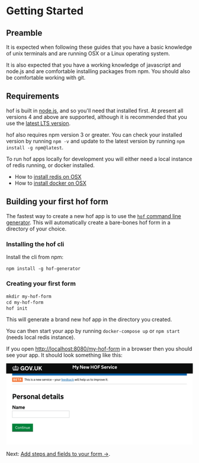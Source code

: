 # Getting Started

## Preamble

It is expected when following these guides that you have a basic knowledge of unix terminals and are running OSX or a Linux operating system.

It is also expected that you have a working knowledge of javascript and node.js and are comfortable installing packages from npm. You should also be comfortable working with git.

## Requirements

hof is built in [node.js](https://nodejs.org/en/), and so you'll need that installed first. At present all versions 4 and above are supported, although it is recommended that you use the [latest LTS version](https://github.com/nodejs/LTS#lts-schedule).

hof also requires npm version 3 or greater. You can check your installed version by running `npm -v` and update to the latest version by running `npm install -g npm@latest`.

To run hof apps locally for development you will either need a local instance of redis running, or docker installed.

* How to [install redis on OSX](https://medium.com/@petehouston/install-and-config-redis-on-mac-os-x-via-homebrew-eb8df9a4f298#.jcwwhv7oz)
* How to [install docker on OSX](https://docs.docker.com/docker-for-mac/install/#install-and-run-docker-for-mac)

## Building your first hof form

The fastest way to create a new hof app is to use the [`hof` command line generator](https://npmjs.com/hof-generator). This will automatically create a bare-bones hof form in a directory of your choice.

### Installing the hof cli

Install the cli from npm:

```
npm install -g hof-generator
```

### Creating your first form

```
mkdir my-hof-form
cd my-hof-form
hof init
```

This will generate a brand new hof app in the directory you created.

You can then start your app by running `docker-compose up` or `npm start` (needs local redis instance).

If you open [http://localhost:8080/my-hof-form](http://localhost:8080/my-hof-form) in a browser then you should see your app. It should look something like this:

![](../images/getting-started.png)

Next: [Add steps and fields to your form →](./basic-customisation).